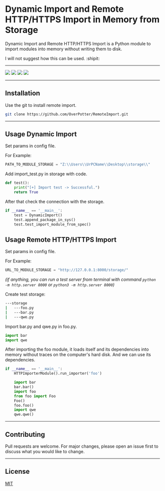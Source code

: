 # Dynamic Import and  Remote HTTP/HTTPS Import in Memory from Storage

Dynamic Import and Remote HTTP/HTTPS Import is a Python module to import modules into memory without writing them to disk.

I will not suggest how this can be used. :shipit:
___
![](https://img.shields.io/badge/python-3.9-blueviolet)
![](https://img.shields.io/github/last-commit/OverPotter/RemoteImport?color=blueviolet)
![](https://img.shields.io/github/issues-pr/OverPotter/RemoteImport?color=blueviolet)
![](https://img.shields.io/github/forks/OverPotter/RemoteImport?style=social)
___
## Installation
Use the git to install remote import.
```bash
git clone https://github.com/OverPotter/RemoteImport.git
```
___
## Usage Dynamic Import

Set params in config file.

For Example:
```python
PATH_TO_MODULE_STORAGE = "Z:\\Users\\UrPCName\\Desktop\\storage\\"
```
Add import_test.py in storage with code.
```python
def test():
    print("[+] Import test -> Successful.")
    return True
```
After that check the connection with the storage.
```python
if __name__ == '__main__':
    test = DynamicImport()
    test.append_package_in_sys()
    test.test_import_module_from_spec()
```

## Usage Remote HTTP/HTTPS Import
Set params in config file.

For Example:
```python
URL_TO_MODULE_STORAGE = "http://127.0.0.1:8000/storage/"
```
_(if anything, you can run a test server from terminal with command `python -m http.server 8000` or `python3 -m http.server 8000`)_

Create test storage:
```bash
---storage
|   ---foo.py
|   ---bar.py
|   ---qwe.py
```
Import bar.py and qwe.py in foo.py.
```python
import bar
import qwe
```
After importing the foo module, it loads itself and its dependencies into memory without traces on the computer's hard disk. And we can use its dependencies.
```python
if __name__ == '__main__':
    HTTPImporterModule().run_importer('foo')

    import bar
    bar.bar()
    import foo
    from foo import Foo
    Foo()
    foo.foo()
    import qwe
    qwe.qwe()
```
___
## Contributing
Pull requests are welcome. For major changes, please open an issue first to discuss what you would like to change.
___
## License
[MIT](https://choosealicense.com/licenses/mit/)